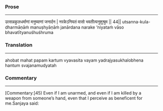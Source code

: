 ### Prose 
 --- 
उत्सन्नकुलधर्माणां मनुष्याणां जनार्दन |
नरकेऽनियतं वासो भवतीत्यनुशुश्रुम || 44||
utsanna-kula-dharmāṇāṁ manuṣhyāṇāṁ janārdana
narake ‘niyataṁ vāso bhavatītyanuśhuśhruma

### Translation 
 --- 
ahobat mahat papam kartum vyavasita vayam yadrajyasukhalobhena hantum svajanamudyatah

### Commentary 
 --- 
[Commentary:]45) Even if I am unarmed, and even if I am killed by a weapon from someone’s hand, even that I perceive as beneficent for me.Sanjaya said: